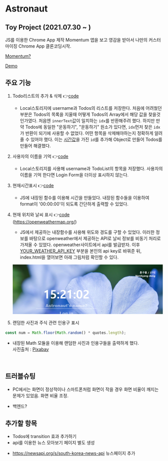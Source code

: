 # Astronaut

## Toy Project (2021.07.30 ~ )

JS를 이용한 Chrome App 제작 Momentum 앱을 보고 영감을 받아서 나만의 커스터마이징 Chrome App 클론코딩시작.

[Momentum?](https://momentumdash.com/)

[Demo](https://minsoftk.github.io/Astronaut/)

## 주요 기능

1. Todo리스트의 추가 & 삭제 👉[code](https://github.com/MinsoftK/Astronaut/blob/49fdec6b8a3591705ec5bcfd07bb23a47dcda10d/js/todo.js#L16)

   - Local스토리지에 username과 Todos의 리스트를 저장한다. 처음에 어려웠던 부분은 Todos의 목록을 지울때 어떻게 Todos의 Array에서 해당 값을 찾을것인가였다. 처음엔 `innerText`값이 일치하는 `idx`를 반환해주려 했다. 하지만 만약 Todos에 동일한 "운동하기", "운동하기" 원소가 있다면, `idx`먼저 찾은 `idx`가 반환이 되기에 사용할 수 없었다. 어떤 항목을 삭제해야하는지 정확하게 알려줄 수 있어야 했다. 이는 [시간값](https://github.com/MinsoftK/Astronaut/blob/49fdec6b8a3591705ec5bcfd07bb23a47dcda10d/js/todo.js#L50)을 가진 `id`를 추가해 Object로 만들어 Todos를 만들어 해결했다.

2. 사용자의 이름을 기억 👉[code](https://github.com/MinsoftK/Astronaut/blob/49fdec6b8a3591705ec5bcfd07bb23a47dcda10d/js/todo.js#L60)

   - Local스토리지를 사용해 username과 TodoList의 항목을 저장했다. 사용자의 이름을 기억 한다면 Login Form을 더이상 표시하지 않는다.

3. 현재시간표시 👉[code](https://github.com/MinsoftK/Astronaut/blob/49fdec6b8a3591705ec5bcfd07bb23a47dcda10d/js/clock.js)

   - JS에 내장된 함수를 이용해 시간을 만들었다. 내장된 함수들을 이용하여 format이 '00:00:00'이 되도록 간단하게 출력할 수 있었다.

4. 현재 위치와 날씨 표시 👉[code](https://github.com/MinsoftK/Astronaut/blob/main/js/weather.js)  
   (https://openweathermap.org/)

   - JS에서 제공하는 내장함수를 사용해 위도와 경도를 구할 수 있었다. 이러한 정보를 바탕으로 openweather에서 제공하는 API로 날씨 정보를 비동기 처리로 가져올 수 있었다. openweather사이트에서 api를 발급받자. 이후 [YOUR_WEATHER_API_KEY](https://github.com/MinsoftK/Astronaut/blob/e260d256599315c167a53be85930301e57cc540c/js/weather.js#L1) 부분을 본인의 api key로 바꿔준 뒤, index.html을 열어보면 아래 그림처럼 확인할 수 있다.

   ![](./img/example.png)

5. 랜덤한 사진과 주식 관련 인용구 표시

```js
const num = Math.floor(Math.random() * quotes.length);
```

- 내장된 Math 모듈을 이용해 랜덤한 사진과 인용구들을 출력하게 했다.  
  사진출처 : [Pixabay](https://pixabay.com/ko/)

<br/>

## 트러블슈팅

- PC에서는 화면이 정상적이나 스마트폰처럼 화면이 작을 경우 화면 비율이 깨지는 문제가 있었음. 화면 비율 조정.

* 백엔드?

## 추가할 항목

- Todos에 transition 효과 추가하기
- api를 이용한 뉴스 모아보기 페이지 별도 생성

* https://newsapi.org/s/south-korea-news-api 뉴스페이지 추가
